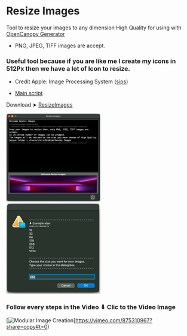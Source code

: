 # Resize Images
Tool to resize your images to any dimension High Quality for using with [OpenCanopy Generator](https://github.com/chris1111/OpenCanopy-Generator)
- PNG, JPEG, TIFF images are accept.

### Useful tool because if you are like me I create my icons in 512Px then we have a lot of Icon to resize.
- Credit Apple: Image Processing System ([sips](https://ss64.com/osx/sips.html))

- [Main script](https://github.com/chris1111/Resize-Images/blob/Master/Sources/script)

Download ➤ [ResizeImages](https://github.com/chris1111/Resize-Images/raw/Master/Resize%20Images.zip)

<img src="Pics/Screenshot 1.png" alt="Github Project" style="width:50%;"> 

<img src="Pics/Screenshot 2.png" alt="Github Project" style="width:50%;"> 

### Follow every steps in the Video ⬇︎ Clic to the Video Image

[![Modular Image Creation](https://user-images.githubusercontent.com/6248794/218287389-96444e32-0bf1-4886-9632-ccd2e1f3614d.png)]https://vimeo.com/875310967?share=copy#t=0)

